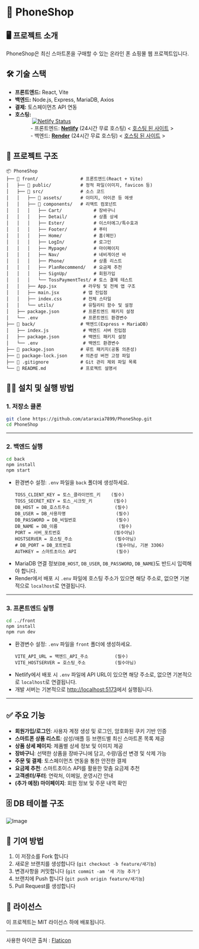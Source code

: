 # 📱 PhoneShop

## 🖥️ 프로젝트 소개

PhoneShop은 최신 스마트폰을 구매할 수 있는 온라인 폰 쇼핑몰 웹 프로젝트입니다.

## 🛠️ 기술 스택

-   **프론트엔드:** React, Vite
-   **백엔드:** Node.js, Express, MariaDB, Axios
-   **결제:** 토스페이먼츠 API 연동
-   **호스팅:**
    <br>     [![Netlify Status](https://api.netlify.com/api/v1/badges/ba8dbc9d-ed12-49e1-9697-64653c51a803/deploy-status)](https://app.netlify.com/projects/phoneshop123/deploys)
    <br>
       - 프론트엔드: [**Netlify**](https://www.netlify.com) (24시간 무료 호스팅) < [호스팅 된 사이트](https://phoneshop123.netlify.app/) >
    <br>
       - 백엔드: [**Render**](https://render.com) (24시간 무료 호스팅) < [호스팅 된 사이트](https://phoneshop-bsh6.onrender.com) >

## 📂 프로젝트 구조

```
📦 PhoneShop
├── 📁 front/                # 프론트엔드(React + Vite)
│   ├── 📁 public/           # 정적 파일(이미지, favicon 등)
│   ├── 📁 src/              # 소스 코드
│   │   ├── 📁 assets/       # 이미지, 아이콘 등 에셋
│   │   ├── 📁 components/   # 리액트 컴포넌트
│   │   │   ├── Cart/            # 장바구니
│   │   │   ├── Detail/          # 상품 상세
│   │   │   ├── Ester/           # 이스터에그/특수효과
│   │   │   ├── Footer/          # 푸터
│   │   │   ├── Home/            # 홈(메인)
│   │   │   ├── LogIn/           # 로그인
│   │   │   ├── Mypage/          # 마이페이지
│   │   │   ├── Nav/             # 네비게이션 바
│   │   │   ├── Phone/           # 상품 리스트
│   │   │   ├── PlanRecommend/   # 요금제 추천
│   │   │   ├── SignUp/          # 회원가입
│   │   │   └── TossPaymentTest/ # 토스 결제 테스트
│   │   ├── App.jsx          # 라우팅 및 전체 앱 구조
│   │   ├── main.jsx         # 앱 진입점
│   │   ├── index.css        # 전체 스타일
│   │   └── utils/           # 유틸리티 함수 및 설정
│   ├── package.json         # 프론트엔드 패키지 설정
│   └── .env                 # 프론트엔드 환경변수
├── 📁 back/                 # 백엔드(Express + MariaDB)
│   ├── index.js             # 백엔드 서버 진입점
│   ├── package.json         # 백엔드 패키지 설정
│   └── .env                 # 백엔드 환경변수
├── 📄 package.json          # 루트 패키지(공통 의존성)
├── 📄 package-lock.json     # 의존성 버전 고정 파일
├── 📄 .gitignore            # Git 관리 제외 파일 목록
└── 📖 README.md             # 프로젝트 설명서
```

## 🏃‍♂️ 설치 및 실행 방법

### 1. 저장소 클론

```bash
git clone https://github.com/ataraxia7899/PhoneShop.git
cd PhoneShop
```

---

### 2. 백엔드 실행

```bash
cd back
npm install
npm start
```

-   환경변수 설정: `.env` 파일을 `back` 폴더에 생성하세요.
    ```
    TOSS_CLIENT_KEY = 토스_클라이언트_키    (필수)
    TOSS_SECRET_KEY = 토스_시크릿_키        (필수)
    DB_HOST = DB_호스트주소                 (필수)
    DB_USER = DB_사용자명                   (필수)
    DB_PASSWORD = DB_비밀번호               (필수)
    DB_NAME = DB_이름                       (필수)
    PORT = 서버_포트번호                    (필수아님)
    HOSTSERVER = 호스팅_주소                (필수아님)
    # DB_PORT = DB_포트번호                 (필수아님, 기본 3306)
    AUTHKEY = 스마트초이스 API               (필수)
    ```
-   MariaDB 연결 정보(`DB_HOST`, `DB_USER`, `DB_PASSWORD`, `DB_NAME`)도 반드시 입력해야 합니다.
-   Render에서 배포 시 `.env` 파일에 호스팅 주소가 있으면 해당 주소로, 없으면 기본적으로 `localhost`로 연결됩니다.

---

### 3. 프론트엔드 실행

```bash
cd ../front
npm install
npm run dev
```

-   환경변수 설정: `.env` 파일을 `front` 폴더에 생성하세요.
    ```
    VITE_API_URL = 백엔드_API_주소          (필수)
    VITE_HOSTSERVER = 호스팅_주소           (필수아님)
    ```
-   Netlify에서 배포 시 `.env` 파일에 API URL이 있으면 해당 주소로, 없으면 기본적으로 `localhost`로 연결됩니다.
-   개발 서버는 기본적으로 [http://localhost:5173](http://localhost:5173)에서 실행됩니다.

---

## ✅ 주요 기능

-   **회원가입/로그인**: 사용자 계정 생성 및 로그인, 암호화된 쿠키 기반 인증
-   **스마트폰 상품 리스트**: 삼성/애플 등 브랜드별 최신 스마트폰 목록 제공
-   **상품 상세 페이지**: 제품별 상세 정보 및 이미지 제공
-   **장바구니**: 선택한 상품을 장바구니에 담고, 수량/옵션 변경 및 삭제 가능
-   **주문 및 결제**: 토스페이먼츠 연동을 통한 안전한 결제
-   **요금제 추천**: 스마트초이스 API를 활용한 맞춤 요금제 추천
-   **고객센터/푸터**: 연락처, 이메일, 운영시간 안내
-   **(추가 예정) 마이페이지**: 회원 정보 및 주문 내역 확인

## 🗄️ DB 테이블 구조

![Image](https://github.com/user-attachments/assets/9d7ecae8-730d-4640-8935-5d1f36bfa2a7)

## 🤝 기여 방법

1. 이 저장소를 Fork 합니다
2. 새로운 브랜치를 생성합니다 (`git checkout -b feature/새기능`)
3. 변경사항을 커밋합니다 (`git commit -am '새 기능 추가'`)
4. 브랜치에 Push 합니다 (`git push origin feature/새기능`)
5. Pull Request를 생성합니다

## 📝 라이선스

이 프로젝트는 MIT 라이선스 하에 배포됩니다.

<hr>

사용한 아이콘 출처 : [Flaticon](https://www.flaticon.com/)
